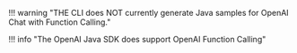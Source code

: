 !!! warning "THE CLI does NOT currently generate Java samples for OpenAI Chat with Function Calling."

!!! info "The OpenAI Java SDK does support OpenAI Function Calling"

